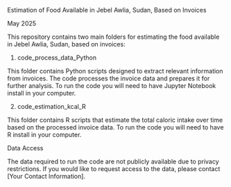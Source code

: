 Estimation of Food Available in Jebel Awlia, Sudan, Based on Invoices

May 2025

This repository contains two main folders for estimating the food available in Jebel Awlia, Sudan, based on invoices:
1. code_process_data_Python

This folder contains Python scripts designed to extract relevant information from invoices. The code processes the invoice data and prepares it for further analysis.
To run the code you will need to have Jupyter Notebook install in your computer.

2. code_estimation_kcal_R

This folder contains R scripts that estimate the total caloric intake over time based on the processed invoice data.
To run the code you will need to have R install in your computer.

Data Access

The data required to run the code are not publicly available due to privacy restrictions. If you would like to request access to the data, please contact [Your Contact Information].
